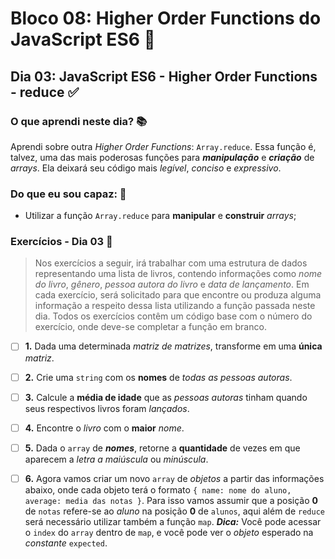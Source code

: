 # Bloco 08: Higher Order Functions do JavaScript ES6 :page_with_curl:

## Dia 03: JavaScript ES6 - Higher Order Functions - reduce :white_check_mark:

### O que aprendi neste dia? :books:

Aprendi sobre outra _Higher Order Functions_: `Array.reduce`.
Essa função é, talvez, uma das mais poderosas funções para **_manipulação_** e **_criação_** de _arrays_. Ela deixará seu código mais _legível_, _conciso_ e _expressivo_.

### Do que eu sou capaz: :rocket:

- Utilizar a função `Array.reduce` para **manipular** e **construir** _arrays_;

### Exercícios - Dia 03 :memo:

>Nos exercícios a seguir, irá trabalhar com uma estrutura de dados representando uma lista de livros, contendo informações como _nome do livro_, _gênero_, _pessoa autora do livro_ e _data de lançamento_.
Em cada exercício, será solicitado para que encontre ou produza alguma informação a respeito dessa lista utilizando a função passada neste dia. Todos os exercícios contêm um código base com o número do exercício, onde deve-se completar a função em branco.

- [ ] **1.** Dada uma determinada _matriz de matrizes_, transforme em uma **única** _matriz_.

- [ ] **2.** Crie uma `string` com os **nomes** de _todas as pessoas autoras_.

- [ ] **3.** Calcule a **média de idade** que as _pessoas autoras_ tinham quando seus respectivos livros foram _lançados_.

- [ ] **4.** Encontre o _livro_ com o **maior** _nome_.

- [ ] **5.** Dada o `array` de **_nomes_**, retorne a **quantidade** de vezes em que aparecem a _letra a maiúscula_ ou _minúscula_.

- [ ] **6.** Agora vamos criar um novo `array` de _objetos_ a partir das informações abaixo, onde cada objeto terá o formato `{ name: nome do aluno, average: media das notas }`. Para isso vamos assumir que a posição **0** de `notas` refere-se ao _aluno_ na posição **0** de `alunos`, aqui além de `reduce` será necessário utilizar também a função `map`.
**_Dica:_** Você pode acessar o `index` do `array` dentro de `map`, e você pode ver o _objeto_ esperado na _constante_ `expected`.
